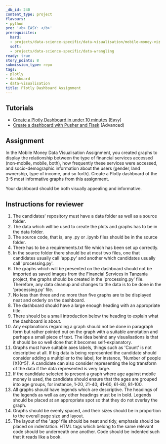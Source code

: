```yaml
---
_db_id: 240
content_type: project
flavours:
- python
pre: '<b> EASY: </b>'
prerequisites:
  hard:
  - projects/data-science-specific/data-visualisation/mobile-money-viz
  soft:
  - projects/data-science-specific/data-wrangling
ready: true
story_points: 8
submission_type: repo
tags:
- plotly
- dashboard
- data-visualisation
title: Plotly Dashboard Assignment
---
```


## Tutorials

- [Create a Plotly Dashboard in under 10 minutes](https://moderndata.plot.ly/create-a-plotly-dashboards-in-under-10-minutes/) (Easy)
- [Create a dashboard with Pusher and Flask](https://pusher.com/tutorials/live-dashboard-python) (Advanced)

## Assignment

In the Mobile Money Data Visualisation Assignment, you created graphs to display the relationship between the type of financial services accessed (non-mobile, mobile, both), how frequently these services were accessed, and socio-demographic information about the users (gender, land ownership, type of income, and so forth). Create a Plotly dashboard of the 3-5 most informative graphs from this assignment.

Your dashboard should be both visually appealing and informative.

## Instructions for reviewer

1. The candidates' repository must have a data folder as well as a source folder.
2. The data which will be used to create the plots and graphs has to be in the data folder.
3. The source code, that is, any .py or .ipynb files should be in the source folder.
4. There has to be a requirements.txt file which has been set up correctly.
5. In the source folder there should be at most two files, one that candidates usually call 'app.py' and another which
   candidates usually call 'processing.py'.
6. The graphs which will be presented on the dashboard should not be imported as saved images from the Financial Services
   in Tanzania project, the graphs should be created in the 'processing.py' file.  Therefore, any data cleanup and changes
   to the data is to be done in the 'processing.py' file.
7. No less than three and no more than five graphs are to be displayed neat and orderly on the dashboard.
8. The dashboard should have a large enough heading with an appropriate title.
9. There should be a small introduction below the heading to explain what the dashboard is about.
10. Any explanations regarding a graph should not be done in paragraph form but rather pointed out on the graph with a
   suitable annotation and perhaps a small piece of text.  The idea behind any visualisations is that it should be
   so well done that it becomes self-explanatory.
11. Graphs must have suitable axes labels, things such as 'Count' is not descriptive at all.  If big data is being
   represented the candidate should consider adding a multiplier to the label, for instance,
   'Number of people [X10^5]'.  A candidate can also consider representing the log transform of the data if the data 
   represented is very large.
12. If the candidate selected to present a graph where age against mobile money is used, the candidate should ensure
    that the ages are grouped into age groups, for instance, 1-20, 21-40, 41-60, 61-80, 81-100.
13. All graphs should have legends which are descriptive.  The headings of the legends as well as any other headings
    must be in bold.  Legends should be placed at an appropriate spot so that they do not overlay the graph.
14. Graphs should be evenly spaced, and their sizes should be in proportion to the overall page size and layout.
15. The layout of the '.app' file should be neat and tidy, emphasis should be placed on indentation.  HTML tags which
    belong to the same relevant code should be underneath one another.  Code should be indented such that it reads like
    a book.
